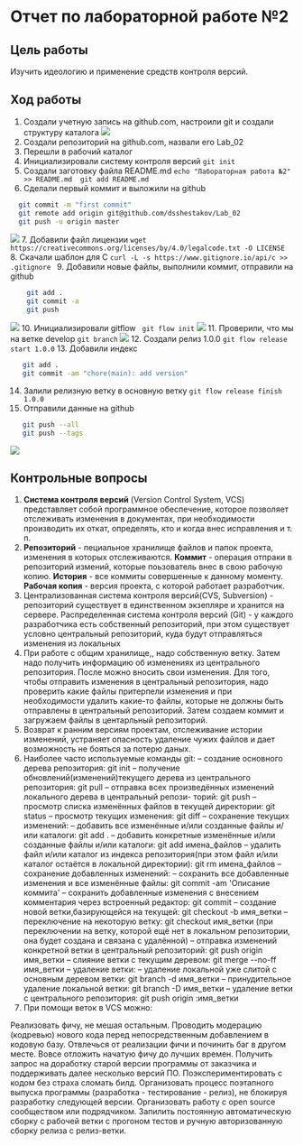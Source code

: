 # Отчет по лабораторной работе №2

## Цель работы
Изучить идеологию и применение средств контроля версий.

## Ход работы
1. Создали учетную запись на github.com, настроили git и создали структуру каталога ![](https://github.com/dsshestakov/Lab_02/blob/master/report/img/Снимок%20экрана%20от%202021-04-29%2014-30-59.png)
2. Создали репозиторий на github.com, назвали его Lab_02
3. Перешли в рабочий каталог
4. Инициализировали систему контроля версий ```git init```
5. Создали заготовку файла README.md ```echo "Лабораторная работа №2" >> README.md  git add README.md```
6. Сделали первый коммит и выложили на github 
  ```bash
    git commit -m "first commit"
    git remote add origin git@github.com/dsshestakov/Lab_02
    git push -u origin master
  ```
  ![](https://github.com/dsshestakov/Lab_02/blob/master/report/img/Снимок%20экрана%20от%202021-04-29%2014-35-33.png)
7. Добавили файл лицензии ```wget https://creativecommons.org/licenses/by/4.0/legalcode.txt -O LICENSE ```
8. Скачали шаблон для С ```curl -L -s https://www.gitignore.io/api/c >> .gitignore ```
9. Добавили новые файлы, выполнили коммит, отправили на github
``` bash
    git add .
    git commit -a
    git push
```
![](https://github.com/dsshestakov/Lab_02/blob/master/report/img/Снимок%20экрана%20от%202021-04-29%2014-38-26.png)
10. Инициализировали gitflow ``` git flow init``` ![](https://github.com/dsshestakov/Lab_02/blob/master/report/img/Снимок%20экрана%20от%202021-04-29%2014-39-36.png)
11. Проверили, что мы на ветке develop ``` git branch ``` ![](https://github.com/dsshestakov/Lab_02/blob/master/report/img/Снимок%20экрана%20от%202021-04-29%2014-39-25.png)
12. Создали релиз 1.0.0 ```git flow release start 1.0.0```
13. Добавили индекс
```bash
   git add .
   git commit -am "chore(main): add version"
```
14. Залили релизную ветку в основную ветку ```git flow release finish 1.0.0```
15. Отправили данные на github
```bash
   git push --all
   git push --tags
```
![](https://github.com/dsshestakov/Lab_02/blob/master/report/img/Снимок%20экрана%20от%202021-04-29%2014-41-34.png)

## Контрольные вопросы
1. **Система контроля версий** (Version Control System, VCS) представляет собой программное обеспечение, которое позволяет отслеживать изменения в документах, при необходимости производить их откат, определять, кто и когда внес исправления и т. п.
2. **Репозиторий** - пециальное хранилище файлов и папок проекта, изменения в которых отслеживаются. 
   **Коммит**  - операция отпраки в репозиторий измений, которые поьзователь внес в свою рабочую копию.
   **История** - все коммиты совершенные к данному моменту.
   **Рабочая копия** - версия проекта, с которой работает разработчик.
3. Централизованная система контроля версий(CVS, Subversion) - репозиторий существует в единственном экзепляре и хранится на сервере.
   Распределенная система контроля версий (Git) - у каждого разработчика есть собственный репозиторий, при этом существует условно центральный репозиторий, куда будут отправляться изменения из локальных
4. При работе с общим хранилище,, надо собственную ветку. Затем надо получить информацию об изменениях из центрального репозитория. После можно вносить свои изменения. Для того, чтобы отправить изменения в центральный репозитория, надо проверить какие файлы притерпели изменения и при необходимости удалить какие-то файлы, которые не должны быть отправлены в центральный репозиторий. Затем создаем коммит и загружаем файлы в центарльный репозиторий.
5. Возврат к ранним версиям проектам, отслеживание истории изменений, устраняет опасность удаление чужих файлов и дает возможность не бояться за потерю даных.
6. Наиболее часто используемые команды git:
– создание основного дерева репозитория:
git init
– получение обновлений(изменений)текущего дерева из центрального репозитория: git pull
– отправка всех произведённых изменений локального дерева в центральный репози- торий:
git push
– просмотр списка изменённых файлов в текущей директории: git status
– просмотр текущих изменения: git diff
– сохранение текущих изменений:
– добавить все изменённые и/или созданные файлы и/или каталоги:
git add .
– добавить конкретные изменённые и/или созданные файлы и/или каталоги: git add имена_файлов
– удалить файл и/или каталог из индекса репозитория(при этом файл и/или каталог остаётся в локальной директории):
        git rm имена_файлов
– сохранение добавленных изменений:
– сохранить все добавленные изменения и все изменённые файлы:
        git commit -am 'Описание коммита'
– сохранить добавленные изменения с внесением комментария через встроенный
редактор:
git commit
– создание новой ветки,базирующейся на текущей: git checkout -b имя_ветки
– переключение на некоторую ветку: git checkout имя_ветки
(при переключении на ветку, которой ещё нет в локальном репозитории, она будет
создана и связана с удалённой)
– отправка изменений конкретной ветки в центральный репозиторий:
    git push origin имя_ветки
– слияние ветки с текущим деревом: git merge --no-ff имя_ветки
– удаление ветки:
– удаление локальной уже слитой с основным деревом ветки:
        git branch -d имя_ветки
– принудительное удаление локальной ветки: git branch -D имя_ветки
– удаление ветки с центрального репозитория: git push origin :имя_ветки
7. При помощи веток в VCS можно:

  Реализовать фичу, не мешая остальным.
  Проводить модерацию (кодревью) нового кода перед непосредственным добавлением в кодовую базу.
  Отвлечься от реализации фичи и починить баг в другом месте.
  Вовсе отложить начатую фичу до лучших времен.
  Получить запрос на доработку старой версии программы от заказчика и поддерживать далее несколько версий ПО.
  Поэкспериментировать с кодом без страха сломать билд.
  Организовать процесс поэтапного выпуска программы (разработка - тестирование - релиз), не блокируя разработку следующей версии.
  Организовать работу с open source сообществом или подрядчиком.
  Запилить постоянную автоматическую сборку с рабочей ветки с прогоном тестов и ручную авторизованную сборку релиза с релиз-ветки.
